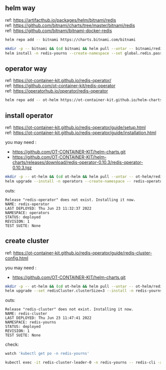 
## helm way

ref: https://artifacthub.io/packages/helm/bitnami/redis  
ref: https://github.com/bitnami/charts/tree/master/bitnami/redis  
ref: https://github.com/bitnami/bitnami-docker-redis  

~~~ sh
helm repo add -- bitnami https://charts.bitnami.com/bitnami
~~~

~~~ sh
mkdir -p -- bitnami && (cd bitnami && helm pull --untar -- bitnami/redis)
helm install -n redis-yourns --create-namespace --set global.redis.password=redis-pass -- redis-bitnami bitnami/redis
~~~

## operator way

ref: https://ot-container-kit.github.io/redis-operator/  
ref: https://github.com/ot-container-kit/redis-operator  
ref: https://operatorhub.io/operator/redis-operator  

~~~ sh
helm repo add -- ot-helm https://ot-container-kit.github.io/helm-charts
~~~

## install operator

ref: https://ot-container-kit.github.io/redis-operator/guide/setup.html  
ref: https://ot-container-kit.github.io/redis-operator/guide/installation.html  

you may need :
- https://github.com/OT-CONTAINER-KIT/helm-charts.git
- https://github.com/OT-CONTAINER-KIT/helm-charts/releases/download/redis-operator-0.10.3/redis-operator-0.10.3.tgz

~~~ sh
mkdir -p -- ot-helm && (cd ot-helm && helm pull --untar -- ot-helm/redis-operator)
helm upgrade --install -n operators --create-namespace -- redis-operator ot-helm/redis-operator
~~~

outs:

~~~~ text
Release "redis-operator" does not exist. Installing it now.
NAME: redis-operator
LAST DEPLOYED: Thu Jun 23 11:32:37 2022
NAMESPACE: operators
STATUS: deployed
REVISION: 1
TEST SUITE: None
~~~~

## create cluster

ref: https://ot-container-kit.github.io/redis-operator/guide/redis-cluster-config.html  

you may need :
- https://github.com/OT-CONTAINER-KIT/helm-charts.git

~~~ sh
mkdir -p -- ot-helm && (cd ot-helm && helm pull --untar -- ot-helm/redis-cluster)
helm upgrade --set redisCluster.clusterSize=3 --install -n redis-yourns --create-namespace -- redis-cluster ot-helm/redis-cluster
~~~

outs:

~~~~ text
Release "redis-cluster" does not exist. Installing it now.
NAME: redis-cluster
LAST DEPLOYED: Thu Jun 23 11:47:41 2022
NAMESPACE: redis-yourns
STATUS: deployed
REVISION: 1
TEST SUITE: None
~~~~

check:

~~~ sh
watch 'kubectl get po -n redis-yourns'
~~~

~~~ sh
kubectl exec -it redis-cluster-leader-0 -n redis-yourns -- redis-cli -a Opstree@1234 cluster nodes
~~~


